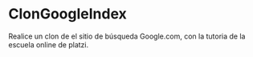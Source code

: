 # ClonGoogleIndex
Realice un clon de el sitio de búsqueda Google.com, con la tutoria de la escuela online de platzi.
